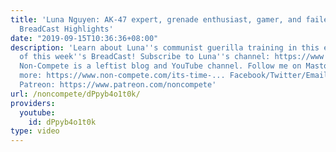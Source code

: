 ```yaml
---
title: 'Luna Nguyen: AK-47 expert, grenade enthusiast, gamer, and failed Marxist |
  BreadCast Highlights'
date: "2019-09-15T10:36:36+08:00"
description: 'Learn about Luna''s communist guerilla training in this exciting recap
  of this week''s BreadCast! Subscribe to Luna''s channel: https://www.youtube.com/channel/UCN4l7I2RxGBJ3i_EFi1SzuA
  Non-Compete is a leftist blog and YouTube channel. Follow me on Mastodon. Find out
  more: https://www.non-compete.com/its-time-... Facebook/Twitter/Email info: http://www.non-compete.com/about/
  Patreon: https://www.patreon.com/noncompete'
url: /noncompete/dPpyb4o1t0k/
providers:
  youtube:
    id: dPpyb4o1t0k
type: video
---
```

